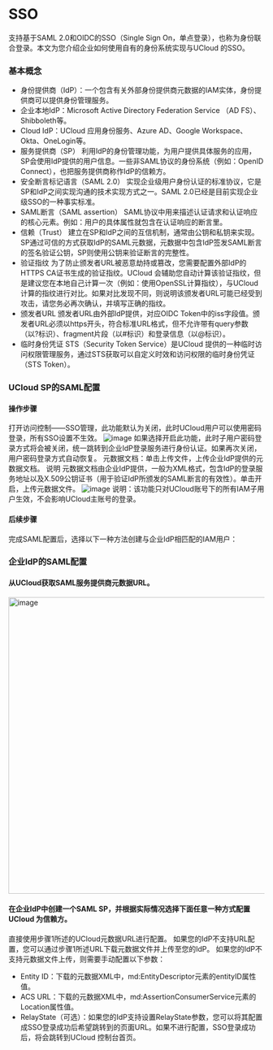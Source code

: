 # SSO
支持基于SAML 2.0和OIDC的SSO（Single Sign On，单点登录），也称为身份联合登录。本文为您介绍企业如何使用自有的身份系统实现与UCloud 的SSO。

### 基本概念
* 身份提供商（IdP）：一个包含有关外部身份提供商元数据的IAM实体，身份提供商可以提供身份管理服务。
* 企业本地IdP：Microsoft Active Directory Federation Service （AD FS）、Shibboleth等。
* Cloud IdP：UCloud 应用身份服务、Azure AD、Google Workspace、Okta、OneLogin等。
* 服务提供商（SP）	利用IdP的身份管理功能，为用户提供具体服务的应用，SP会使用IdP提供的用户信息。一些非SAML协议的身份系统（例如：OpenID Connect），也把服务提供商称作IdP的信赖方。
* 安全断言标记语言（SAML 2.0）	实现企业级用户身份认证的标准协议，它是SP和IdP之间实现沟通的技术实现方式之一。SAML 2.0已经是目前实现企业级SSO的一种事实标准。
* SAML断言（SAML assertion）	SAML协议中用来描述认证请求和认证响应的核心元素。例如：用户的具体属性就包含在认证响应的断言里。
* 信赖（Trust）	建立在SP和IdP之间的互信机制，通常由公钥和私钥来实现。SP通过可信的方式获取IdP的SAML元数据，元数据中包含IdP签发SAML断言的签名验证公钥，SP则使用公钥来验证断言的完整性。
* 验证指纹	为了防止颁发者URL被恶意劫持或篡改，您需要配置外部IdP的HTTPS CA证书生成的验证指纹。UCloud 会辅助您自动计算该验证指纹，但是建议您在本地自己计算一次（例如：使用OpenSSL计算指纹），与UCloud 计算的指纹进行对比。如果对比发现不同，则说明该颁发者URL可能已经受到攻击，请您务必再次确认，并填写正确的指纹。
* 颁发者URL	颁发者URL由外部IdP提供，对应OIDC Token中的iss字段值。颁发者URL必须以https开头，符合标准URL格式，但不允许带有query参数（以?标识）、fragment片段（以#标识）和登录信息（以@标识）。
* 临时身份凭证	STS（Security Token Service）是UCloud 提供的一种临时访问权限管理服务，通过STS获取可以自定义时效和访问权限的临时身份凭证（STS Token）。

### UCloud SP的SAML配置
####  操作步骤
打开访问控制——SSO管理，此功能默认为关闭，此时UCloud用户可以使用密码登录，所有SSO设置不生效。
![image](https://github.com/UCloudDoc-Team/uproject/assets/107971405/287d59f8-1635-4808-a127-67c106d2b95f)
如果选择开启此功能，此时子用户密码登录方式将会被关闭，统一跳转到企业IdP登录服务进行身份认证。如果再次关闭，用户密码登录方式自动恢复。
元数据文档：单击上传文件，上传企业IdP提供的元数据文档。
说明 元数据文档由企业IdP提供，一般为XML格式，包含IdP的登录服务地址以及X.509公钥证书（用于验证IdP所颁发的SAML断言的有效性）。单击开启，上传元数据文件。
![image](https://github.com/UCloudDoc-Team/uproject/assets/107971405/c12752c7-7a78-43bf-9de7-91a768271af6)
说明：该功能只对UCloud账号下的所有IAM子用户生效，不会影响UCloud主账号的登录。

####  后续步骤
完成SAML配置后，选择以下一种方法创建与企业IdP相匹配的IAM用户：
### 企业IdP的SAML配置
#### 从UCloud获取SAML服务提供商元数据URL。

<img width="584" alt="image" src="https://github.com/UCloudDoc-Team/uproject/assets/107971405/38bccf7c-14de-409a-b0c4-ddd225250a8a">

#### 在企业IdP中创建一个SAML SP，并根据实际情况选择下面任意一种方式配置UCloud 为信赖方。
直接使用步骤1所述的UCloud元数据URL进行配置。
如果您的IdP不支持URL配置，您可以通过步骤1所述URL下载元数据文件并上传至您的IdP。
如果您的IdP不支持元数据文件上传，则需要手动配置以下参数：
* Entity ID：下载的元数据XML中，md:EntityDescriptor元素的entityID属性值。
* ACS URL：下载的元数据XML中，md:AssertionConsumerService元素的Location属性值。
* RelayState（可选）：如果您的IdP支持设置RelayState参数，您可以将其配置成SSO登录成功后希望跳转到的页面URL。如果不进行配置，SSO登录成功后，将会跳转到UCloud 控制台首页。


